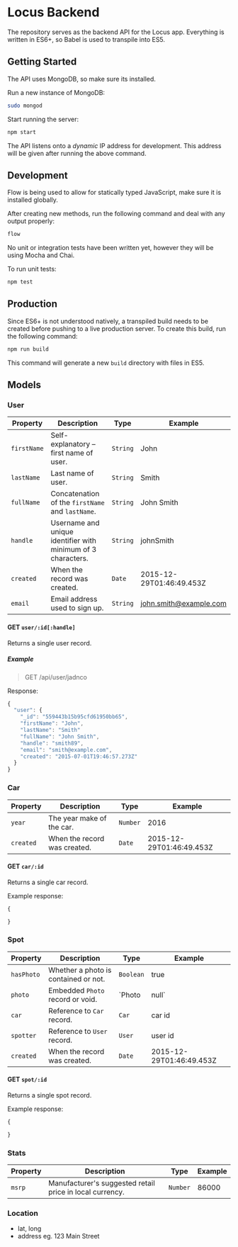 # Locus Backend

The repository serves as the backend API for the Locus app. Everything is written in ES6+, so Babel is used to transpile into ES5.

## Getting Started

The API uses MongoDB, so make sure its installed.

Run a new instance of MongoDB:
```sh
sudo mongod
```

Start running the server:
```sh
npm start
```

The API listens onto a *dynamic* IP address for development. This address will be given after running the above command.

## Development

Flow is being used to allow for statically typed JavaScript, make sure it is installed globally.

After creating new methods, run the following command and deal with any output properly:

```sh
flow
```

No unit or integration tests have been written yet, however they will be using Mocha and Chai.

To run unit tests:

```sh
npm test
```

## Production

Since ES6+ is not understood natively, a transpiled build needs to be created before pushing to a live production server. To create this build, run the following command:

```sh
npm run build
```

This command will generate a new `build` directory with files in ES5.

## Models

### User

| Property    | Description                                                  | Type     | Example                  |
|-------------|--------------------------------------------------------------|----------|--------------------------|
| `firstName` | Self-explanatory – first name of user.                       | `String` | John                     |
| `lastName`  | Last name of user.                                           | `String` | Smith                    |
| `fullName`  | Concatenation of the `firstName` and `lastName`.             | `String` | John Smith               |
| `handle`    | Username and unique identifier with minimum of 3 characters. | `String` | johnSmith                |
| `created`   | When the record was created.                                 | `Date`   | 2015-12-29T01:46:49.453Z |
| `email`     | Email address used to sign up.                               | `String` | john.smith@example.com   |


#### GET `user/:id[:handle]`

Returns a single user record.

##### Example

> GET /api/user/jadnco

Response:

```js
{
  "user": {
    "_id": "559443b15b95cfd61950bb65",
    "firstName": "John",
    "lastName": "Smith"
    "fullName": "John Smith",
    "handle": "smith89",
    "email": "smith@example.com",
    "created": "2015-07-01T19:46:57.273Z"
  }
}
```

### Car

| Property    | Description                                                  | Type     | Example                  |
|-------------|--------------------------------------------------------------|----------|--------------------------|
| `year`      | The year make of the car.                                    | `Number` | 2016                     |
| `created`   | When the record was created.                                 | `Date`   | 2015-12-29T01:46:49.453Z |


#### GET `car/:id`

Returns a single car record.

Example response:

```js
{

}
```

### Spot

| Property    | Description                                                  | Type           | Example                  |
|-------------|--------------------------------------------------------------|----------------|--------------------------|
| `hasPhoto`  | Whether a photo is contained or not.                         | `Boolean`      | true                     |
| `photo`     | Embedded `Photo` record or void.                             | `Photo | null` |                          |
| `car`       | Reference to `Car` record.                                   | `Car`          | car id                   |
| `spotter`   | Reference to `User` record.                                  | `User`         | user id                  |
| `created`   | When the record was created.                                 | `Date`         | 2015-12-29T01:46:49.453Z |


#### GET `spot/:id`

Returns a single spot record.

Example response:

```js
{

}
```

### Stats

| Property    | Description                                                  | Type     | Example                  |
|-------------|--------------------------------------------------------------|----------|--------------------------|
| `msrp`      | Manufacturer's suggested retail price in local currency.     | `Number` | 86000                    |


### Location
- lat, long
- address eg. 123 Main Street